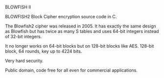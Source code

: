 BLOWFISH II

BLOWFISH2 Block Cipher encryption source code in C.

The Blowfish2 cipher was released in 2005. It has exactly the same design as Blowfish but has twice as many S tables and uses 64-bit integers instead of 32-bit integers.

It no longer works on 64-bit blocks but on 128-bit blocks like AES. 128-bit block, 64 rounds, key up to 4224 bits.

Very hard security.

Public domain, code free for all even for commercial applications.

